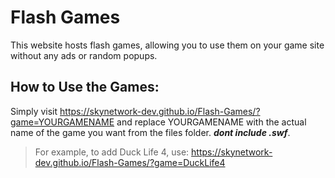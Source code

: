 # Flash Games
This website hosts flash games, allowing you to use them on your game site without any ads or random popups.

## How to Use the Games: <br>
Simply visit https://skynetwork-dev.github.io/Flash-Games/?game=YOURGAMENAME and replace YOURGAMENAME with the actual name of the game you want from the files folder. ***dont include .swf***.
> For example, to add Duck Life 4, use: https://skynetwork-dev.github.io/Flash-Games/?game=DuckLife4
